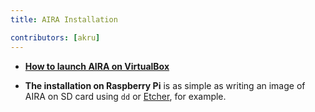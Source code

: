 ```yaml
---
title: AIRA Installation

contributors: [akru]
---
```


- [**How to launch AIRA on VirtualBox**](./aira-installation-on-vb/)

- **The installation on Raspberry Pi** is as simple as writing an image of AIRA on SD card using `dd` or [Etcher](https://www.balena.io/etcher/), for example.


